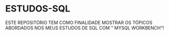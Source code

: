# ESTUDOS-SQL
 ESTE REPOSITÓRIO TEM COMO FINALIDADE MOSTRAR OS TÓPICOS ABORDADOS NOS MEUS ESTUDOS DE SQL COM " MYSQL WORKBENCH"!
